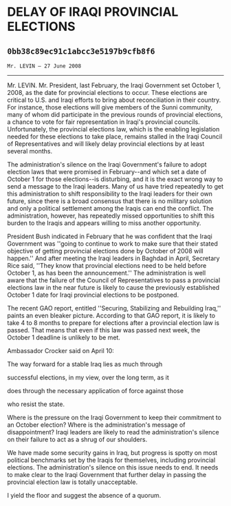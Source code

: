 # DELAY OF IRAQI PROVINCIAL ELECTIONS
## `0bb38c89ec91c1abcc3e5197b9cfb8f6`
`Mr. LEVIN — 27 June 2008`

---


Mr. LEVIN. Mr. President, last February, the Iraqi Government set 
October 1, 2008, as the date for provincial elections to occur. These 
elections are critical to U.S. and Iraqi efforts to bring about 
reconciliation in their country. For instance, those elections will 
give members of the Sunni community, many of whom did participate in 
the previous rounds of provincial elections, a chance to vote for fair 
representation in Iraqi's provincial councils. Unfortunately, the 
provincial elections law, which is the enabling legislation needed for 
these elections to take place, remains stalled in the Iraqi Council of 
Representatives and will likely delay provincial elections by at least 
several months.

The administration's silence on the Iraqi Government's failure to 
adopt election laws that were promised in February--and which set a 
date of October 1 for those elections--is disturbing, and it is the 
exact wrong way to send a message to the Iraqi leaders. Many of us have 
tried repeatedly to get this administration to shift responsibility to 
the Iraqi leaders for their own future, since there is a broad 
consensus that there is no military solution and only a political 
settlement among the Iraqis can end the conflict. The administration, 
however, has repeatedly missed opportunities to shift this burden to 
the Iraqis and appears willing to miss another opportunity.

President Bush indicated in February that he was confident that the 
Iraqi Government was ''going to continue to work to make sure that 
their stated objective of getting provincial elections done by October 
of 2008 will happen.'' And after meeting the Iraqi leaders in Baghdad 
in April, Secretary Rice said, ''They know that provincial elections 
need to be held before October 1, as has been the announcement.'' The 
administration is well aware that the failure of the Council of 
Representatives to pass a provincial elections law in the near future 
is likely to cause the previously established October 1 date for Iraqi 
provincial elections to be postponed.

The recent GAO report, entitled ''Securing, Stabilizing and 
Rebuilding Iraq,'' paints an even bleaker picture. According to that 
GAO report, it is likely to take 4 to 8 months to prepare for elections 
after a provincial election law is passed. That means that even if this 
law was passed next week, the October 1 deadline is unlikely to be met.

Ambassador Crocker said on April 10:




 The way forward for a stable Iraq lies as much through 


 successful elections, in my view, over the long term, as it 


 does through the necessary application of force against those 


 who resist the state.


Where is the pressure on the Iraqi Government to keep their 
commitment to an October election? Where is the administration's 
message of disappointment? Iraqi leaders are likely to read the 
administration's silence on their failure to act as a shrug of our 
shoulders.

We have made some security gains in Iraq, but progress is spotty on 
most political benchmarks set by the Iraqis for themselves, including 
provincial elections. The administration's silence on this issue needs 
to end. It needs to make clear to the Iraqi Government that further 
delay in passing the provincial election law is totally unacceptable.

I yield the floor and suggest the absence of a quorum.